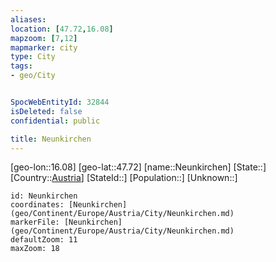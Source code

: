 ```yaml
---
aliases: 
location: [47.72,16.08]
mapzoom: [7,12] 
mapmarker: city 
type: City
tags:
- geo/City


SpocWebEntityId: 32844
isDeleted: false
confidential: public

title: Neunkirchen
---
```

[geo-lon::16.08]
[geo-lat::47.72]
[name::Neunkirchen]
[State::]
[Country::[Austria](geo/Continent/Europe/Austria.md)]
[StateId::]
[Population::]
[Unknown::]


```leaflet
id: Neunkirchen
coordinates: [Neunkirchen](geo/Continent/Europe/Austria/City/Neunkirchen.md)
markerFile: [Neunkirchen](geo/Continent/Europe/Austria/City/Neunkirchen.md)
defaultZoom: 11 
maxZoom: 18
```


